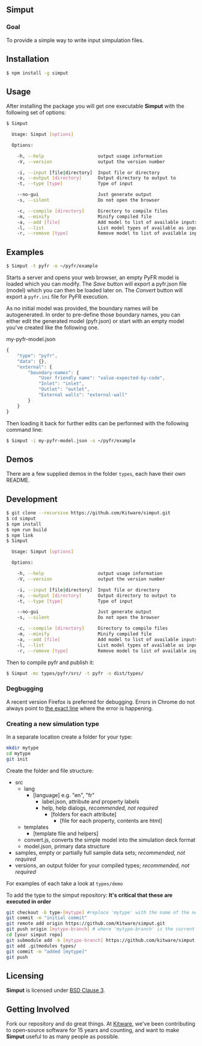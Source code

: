 ## Simput

### Goal

To provide a simple way to write input simpulation files.

## Installation

```sh
$ npm install -g simput
```

## Usage

After installing the package you will get one executable **Simput** with
the following set of options:

```sh
$ Simput

  Usage: Simput [options]

  Options:

    -h, --help                    output usage information
    -V, --version                 output the version number

    -i, --input [file|directory]  Input file or directory
    -o, --output [directory]      Output directory to output to
    -t, --type [type]             Type of input

    --no-gui                      Just generate output
    -s, --silent                  Do not open the browser

    -c, --compile [directory]     Directory to compile files
    -m, --minify                  Minify compiled file
    -a, --add [file]              Add model to list of available inputs
    -l, --list                    List model types of available as inputs
    -r, --remove [type]           Remove model to list of available inputs

```

## Examples

```sh
$ Simput -t pyfr -o ~/pyfr/example
```

Starts a server and opens your web browser, an empty PyFR model is loaded which you can modify.
The _Save_ button will export a pyfr.json file (model) which you can then be loaded later on.
The _Convert_ button will export a `pyfr.ini` file for PyFR execution.

As no initial model was provided, the boundary names will be autogenerated.
In order to pre-define those boundary names, you can either edit the generated model (pyfr.json) or
start with an empty model you've created like the following one.

my-pyfr-model.json
```js
{
    "type": "pyfr",
    "data": {},
    "external": {
        "boundary-names": {
            "User friendly name": "value-expected-by-code",
            "Inlet": "inlet",
            "Outlet": "outlet",
            "External walls": "external-wall"
        }
    }
}
```

Then loading it back for further edits can be performed with the following command line:


```sh
$ Simput -i my-pyfr-model.json -o ~/pyfr/example
```

## Demos

There are a few supplied demos in the folder `types`, each have their own README.

## Development

```sh
$ git clone --recursive https://github.com/Kitware/simput.git
$ cd simput
$ npm install
$ npm run build
$ npm link
$ Simput

  Usage: Simput [options]

  Options:

    -h, --help                    output usage information
    -V, --version                 output the version number

    -i, --input [file|directory]  Input file or directory
    -o, --output [directory]      Output directory to output to
    -t, --type [type]             Type of input

    --no-gui                      Just generate output
    -s, --silent                  Do not open the browser

    -c, --compile [directory]     Directory to compile files
    -m, --minify                  Minify compiled file
    -a, --add [file]              Add model to list of available inputs
    -l, --list                    List model types of available as inputs
    -r, --remove [type]           Remove model to list of available inputs

```

Then to compile pyfr and publish it:

```sh
$ Simput -mc types/pyfr/src/ -t pyfr -o dist/types/
```

### Degbugging

A recent version Firefox is preferred for debugging. Errors in Chrome do not always point to [the exact line](https://github.com/altano/handlebars-loader/issues/67#issuecomment-171128403) where the error is happening.

### Creating a new simulation type

In a separate location create a folder for your type:

```sh
mkdir mytype
cd mytype
git init
```

Create the folder and file structure: 

- src
  - lang
    - [language] e.g. "en", "fr"
      - label.json, attribute and property labels
      - help, help dialogs, _recommended, not required_
        - [folders for each attribute]
          - [file for each property, contents are html]
  - templates
    - [template file and helpers]
  - convert.js, converts the simple model into the simulation deck format
  - model.json, primary data structure
- samples, empty or partially full sample data sets; _recommended, not required_
- versions, an output folder for your compiled types; _recommended, not required_

For examples of each take a look at `types/demo`

To add the type to the simput repository:
__It's critical that these are executed in order__

```sh
git checkout -b type-[mytype] #replace 'mytype' with the name of the new type
git commit -m "initial commit"
git remote add origin https://github.com/Kitware/simput.git
git push origin [mytype-branch] # where 'mytype-branch' is the current branch name
cd [your simput repo]
git submodule add -b [mytype-branch] https://github.com/kitware/simput types/[mytype]
git add .gitmodules types/
git commit -m "added [mytype]"
git push
```

## Licensing

**Simput** is licensed under [BSD Clause 3](LICENSE).

## Getting Involved

Fork our repository and do great things. At [Kitware](http://www.kitware.com),
we've been contributing to open-source software for 15 years and counting, and
want to make **Simput** useful to as many people as possible.
